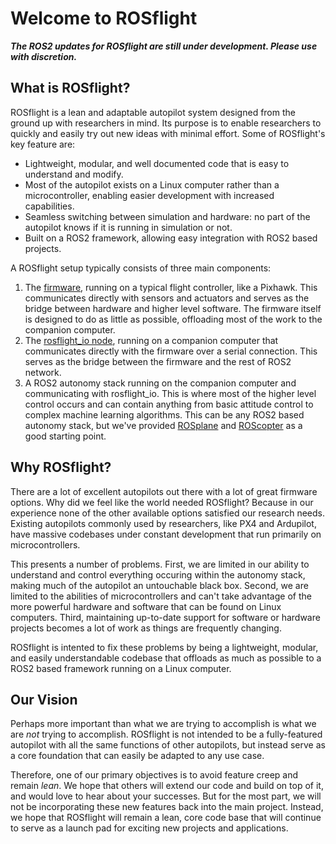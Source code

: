 # Welcome to ROSflight

***The ROS2 updates for ROSflight are still under development. Please use with discretion.***

## What is ROSflight?

ROSflight is a lean and adaptable autopilot system designed from the ground up with researchers in mind. Its purpose is to enable researchers to quickly and easily try out new ideas with minimal effort. Some of ROSflight's key feature are:

- Lightweight, modular, and well documented code that is easy to understand and modify.
- Most of the autopilot exists on a Linux computer rather than a microcontroller, enabling easier development with increased capabilities.
- Seamless switching between simulation and hardware: no part of the autopilot knows if it is running in simulation or not.
- Built on a ROS2 framework, allowing easy integration with ROS2 based projects.

A ROSflight setup typically consists of three main components:

1. The [firmware](), running on a typical flight controller, like a Pixhawk. This communicates directly with sensors and actuators and serves as the bridge between hardware and higher level software. The firmware itself is designed to do as little as possible, offloading most of the work to the companion computer.
2. The [rosflight_io node](), running on a companion computer that communicates directly with the firmware over a serial connection. This serves as the bridge between the firmware and the rest of ROS2 network.
3. A ROS2 autonomy stack running on the companion computer and communicating with rosflight_io. This is where most of the higher level control occurs and can contain anything from basic attitude control to complex machine learning algorithms. This can be any ROS2 based autonomy stack, but we've provided [ROSplane]() and [ROScopter]() as a good starting point.

## Why ROSflight?

There are a lot of excellent autopilots out there with a lot of great firmware options. Why did we feel like the world needed ROSflight? Because in our experience none of the other available options satisfied our research needs. Existing autopilots commonly used by researchers, like PX4 and Ardupilot, have massive codebases under constant development that run primarily on microcontrollers.

This presents a number of problems. First, we are limited in our ability to understand and control everything occuring within the autonomy stack, making much of the autopilot an untouchable black box. Second, we are limited to the abilities of microcontrollers and can't take advantage of the more powerful hardware and software that can be found on Linux computers. Third, maintaining up-to-date support for software or hardware projects becomes a lot of work as things are frequently changing.

ROSflight is intented to fix these problems by being a lightweight, modular, and easily understandable codebase that offloads as much as possible to a ROS2 based framework running on a Linux computer.

## Our Vision

Perhaps more important than what we are trying to accomplish is what we are *not* trying to accomplish. ROSflight is not intended to be a fully-featured autopilot with all the same functions of other autopilots, but instead serve as a core foundation that can easily be adapted to any use case.

Therefore, one of our primary objectives is to avoid feature creep and remain *lean*. We hope that others will extend our code and build on top of it, and would love to hear about your successes. But for the most part, we will not be incorporating these new features back into the main project. Instead, we hope that ROSflight will remain a lean, core code base that will continue to serve as a launch pad for exciting new projects and applications.
